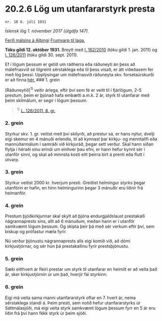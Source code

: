 # 20.2.6 Lög um utanfararstyrk presta

`nr. 18 6. júlí 1931`

_Íslensk lög 1. nóvember 2017 (útgáfa 147)._

[Ferill málsins á Alþingi](https://www.althingi.is/thingstorf/thingmalalistar-eftir-thingum/ferill/?ltg=43&mnr=29)
[Frumvarp til laga.](https://www.althingi.is/altext/43/s/pdf/0029.pdf)

**Tóku gildi 12. október 1931.**
Breytt með
[l. 162/2010](https://althingi.is/altext/stjt/2010.162.html) (tóku gildi 1. jan. 2011) og
[l. 126/2011](https://althingi.is/altext/stjt/2011.126.html) (tóku gildi 30. sept. 2011).

Ef í lögum þessum er getið um ráðherra eða ráðuneyti án þess að málefnasvið sé tilgreint sérstaklega eða til þess vísað, er átt viðeðasem fer með lög þessi. Upplýsingar um málefnasvið ráðuneyta skv. forsetaúrskurði er að finna [hér.](2017015.md) ### 1. grein

[Ráðuneytið]<sup>1)</sup> veitir árlega, eftir því sem fé er veitt til í fjárlögum, 2–5 prestum, þeim er þjónað hafa embætti a.m.k. 2 ár, styrk til utanfarar með þeim skilmálum, er segir í lögum þessum.

> <sup>1)</sup> [L. 126/2011, 8. gr.](https://althingi.is/altext/stjt/2011.126.html)

### 2. grein

Styrkur skv. 1. gr. veitist með því skilyrði, að prestur sá, er hans nýtur, dvelji eigi skemur en 4 mánuði erlendis, til að kynnast þar kirkju- og menntalífi eða mannúðarmálum í samráði við kirkjuráð, þegar sett verður. Skal hann síðan flytja í héraði sínu erindi um einhver þau efni, er hann hefur kynnt sér í utanför sinni, og skal að minnsta kosti eitt þeirra birt á prenti eða flutt í útvarp.

### 3. grein

Styrkur veitist 2000 kr. hverjum presti. Greiðist helmingur styrks þegar utanförin er hafin, en hinn helmingurinn þegar 3 mánuðir eru liðnir frá heimanför.

### 4. grein

Prestum þjóðkirkjunnar skal skylt að þjóna endurgjaldslaust prestakalli nágrannaprests síns, allt að 6 mánuðum, meðan hann er í utanför samkvæmt lögum þessum. Og skipta þeir þá með sér verkum eftir því, sem biskup og prófastur mæla fyrir.

Nú verður þjónustu nágrannaprests alls eigi komið við, að dómi kirkjustjórnar, og sér hún þá prestakallinu fyrir prestsþjónustu.

### 5. grein

Sæki eitthvert ár fleiri prestar um styrk til utanfarar en heimilt er að veita það ár, sker kirkjustjórnin úr um það, hverjir fái styrkinn.

### 6. grein

Eigi má veita sama manni utanfararstyrk oftar en 7. hvert ár, nema sérstaklega standi á. Þeim presti, sem notið hefur utanfararstyrks úr Sáttmálasjóði, má eigi veita styrk samkvæmt lögum þessum fyrr en 5 ár eru liðin frá því hann fékk styrk úr þeim sjóði.
